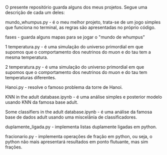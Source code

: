 O presente repositório guarda alguns dos meus projetos. Segue uma descrição de cada um deles:

mundo_whumpus.py - é o meu melhor projeto, trata-se de um jogo simples que funciona no terminal, as regras são apresentadas no próprio código. 

fases - guarda alguns mapas para se jogar o "mundo de whumpus"

1 temperatura.py - é uma simulação do universo primordial em que supomos que o comportamento dos neutrinos do muon e do tau tem a mesma temperatura.

2 temperatura.py - é uma simulação do universo primordial em que supomos que o comportamento dos neutrinos do muon e do tau tem temperaturas diferentes.

Hanoi.py - resolve o famoso problema da torre de Hanoi.

KNN in the adult database.ipynb - é uma análise simples e posterior modelo usando KNN da famosa base adult.

Some classifiers in the adult database.ipynb - é uma análise da famosa base de dados adult usando uma miscelânia de classificadores.

duplamente_ligada.py - implementa listas duplamente ligadas em python.

fracionario.py - implementa operações de fração em python, ou seja, o python não mais apresentará resultados em ponto flutuante, mas sim frações.

